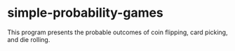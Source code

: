 # simple-probability-games
This program presents the probable outcomes of coin flipping, card picking, and die rolling.
